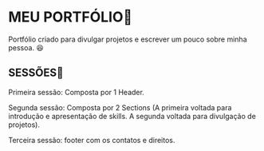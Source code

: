          
<h1> MEU PORTFÓLIO📖 </h1>

<p> Portfólio criado para divulgar projetos e escrever um pouco sobre minha pessoa. 😆</p>

<h2> SESSÕES🔖 </h2>
<p> Primeira sessão: Composta por 1 Header. </p>    
     <p> Segunda sessão: Composta por 2 Sections (A primeira voltada para introdução e apresentação de skills. A segunda voltada para divulgação de projetos). </p>
     <p> Terceira sessão: footer com os contatos e direitos. </p>

</p>



